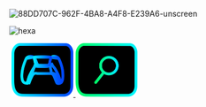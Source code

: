 ![88DD707C-962F-4BA8-A4F8-E239A6-unscreen](https://user-images.githubusercontent.com/122919964/213254543-5822f89f-5634-4b2b-93c7-d13772ed3e4b.gif)


![hexa](https://user-images.githubusercontent.com/122919964/213197934-4d1b5926-bca4-493e-b858-933869133a03.svg)

<img alt="" src="https://readme-typing-svg.herokuapp.com?vCenter=true&lines=Unblocked+Games;Proxies;Cloud+Gaming">

<a href="https://purepro4561.github.io/">
  <img src="costume1.svg" alt="Logo" style="width: 112px; height: 97px;" />
</a>
<a href="https://ugps-apps-onl.glitch.me/uv/service/hvtrs8%2F-wuw%2Cgmoelg.aoo%2F%3Dgus%5Drf%3Dqsn">
  <img src="costume2.svg" alt="Logo" style="width: 112px; height: 97px;" />
</a>
